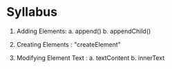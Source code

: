 # Syllabus

1. Adding Elements: 
a. append()
b. appendChild()

2. Creating Elements : 
"createElement" 

3. Modifying Element Text : 
a. textContent
b. innerText

